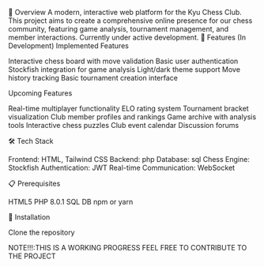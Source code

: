 🌟 Overview
A modern, interactive web platform for the Kyu Chess Club. This project aims to create a comprehensive online presence for our chess community, featuring game analysis, tournament management, and member interactions. Currently under active development.
🚀 Features (In Development)
Implemented Features

Interactive chess board with move validation
Basic user authentication
Stockfish integration for game analysis
Light/dark theme support
Move history tracking
Basic tournament creation interface

Upcoming Features

Real-time multiplayer functionality
ELO rating system
Tournament bracket visualization
Club member profiles and rankings
Game archive with analysis tools
Interactive chess puzzles
Club event calendar
Discussion forums

🛠️ Tech Stack

Frontend: HTML, Tailwind CSS
Backend: php
Database: sql
Chess Engine: Stockfish
Authentication: JWT
Real-time Communication: WebSocket

📋 Prerequisites

HTML5
PHP 8.0.1
SQL DB
npm or yarn

🔧 Installation

Clone the repository

NOTE!!!:THIS IS A WORKING PROGRESS  FEEL FREE TO CONTRIBUTE TO THE PROJECT
